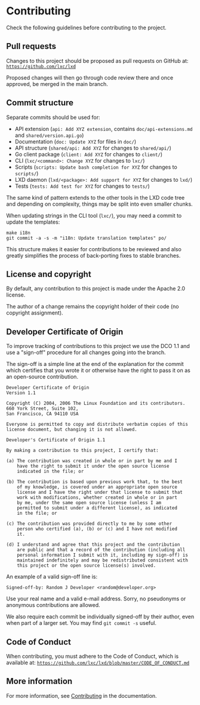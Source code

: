 # Contributing

Check the following guidelines before contributing to the project.

## Pull requests

Changes to this project should be proposed as pull requests on GitHub
at: [`https://github.com/lxc/lxd`](https://github.com/lxc/lxd)

Proposed changes will then go through code review there and once approved,
be merged in the main branch.

## Commit structure

Separate commits should be used for:

- API extension (`api: Add XYZ extension`, contains `doc/api-extensions.md` and `shared/version.api.go`)
- Documentation (`doc: Update XYZ` for files in `doc/`)
- API structure (`shared/api: Add XYZ` for changes to `shared/api/`)
- Go client package (`client: Add XYZ` for changes to `client/`)
- CLI (`lxc/<command>: Change XYZ` for changes to `lxc/`)
- Scripts (`scripts: Update bash completion for XYZ` for changes to `scripts/`)
- LXD daemon (`lxd/<package>: Add support for XYZ` for changes to `lxd/`)
- Tests (`tests: Add test for XYZ` for changes to `tests/`)

The same kind of pattern extends to the other tools in the LXD code tree
and depending on complexity, things may be split into even smaller chunks.

When updating strings in the CLI tool (`lxc/`), you may need a commit to update the templates:

    make i18n
    git commit -a -s -m "i18n: Update translation templates" po/

This structure makes it easier for contributions to be reviewed and also
greatly simplifies the process of back-porting fixes to stable branches.

## License and copyright

By default, any contribution to this project is made under the Apache
2.0 license.

The author of a change remains the copyright holder of their code
(no copyright assignment).

## Developer Certificate of Origin

To improve tracking of contributions to this project we use the DCO 1.1
and use a "sign-off" procedure for all changes going into the branch.

The sign-off is a simple line at the end of the explanation for the
commit which certifies that you wrote it or otherwise have the right
to pass it on as an open-source contribution.

```
Developer Certificate of Origin
Version 1.1

Copyright (C) 2004, 2006 The Linux Foundation and its contributors.
660 York Street, Suite 102,
San Francisco, CA 94110 USA

Everyone is permitted to copy and distribute verbatim copies of this
license document, but changing it is not allowed.

Developer's Certificate of Origin 1.1

By making a contribution to this project, I certify that:

(a) The contribution was created in whole or in part by me and I
    have the right to submit it under the open source license
    indicated in the file; or

(b) The contribution is based upon previous work that, to the best
    of my knowledge, is covered under an appropriate open source
    license and I have the right under that license to submit that
    work with modifications, whether created in whole or in part
    by me, under the same open source license (unless I am
    permitted to submit under a different license), as indicated
    in the file; or

(c) The contribution was provided directly to me by some other
    person who certified (a), (b) or (c) and I have not modified
    it.

(d) I understand and agree that this project and the contribution
    are public and that a record of the contribution (including all
    personal information I submit with it, including my sign-off) is
    maintained indefinitely and may be redistributed consistent with
    this project or the open source license(s) involved.
```

An example of a valid sign-off line is:

```
Signed-off-by: Random J Developer <random@developer.org>
```

Use your real name and a valid e-mail address.
Sorry, no pseudonyms or anonymous contributions are allowed.

We also require each commit be individually signed-off by their author,
even when part of a larger set. You may find `git commit -s` useful.

## Code of Conduct

When contributing, you must adhere to the Code of Conduct, which is available at: [`https://github.com/lxc/lxd/blob/master/CODE_OF_CONDUCT.md`](https://github.com/lxc/lxd/blob/master/CODE_OF_CONDUCT.md)

<!-- Include end contributing -->

## More information

For more information, see [Contributing](https://linuxcontainers.org/lxd/docs/latest/contributing/) in the documentation.

